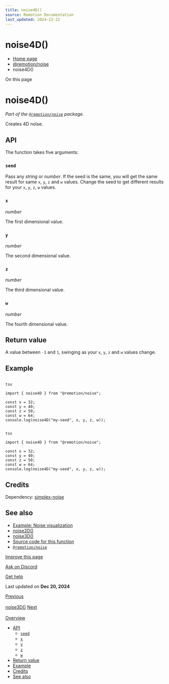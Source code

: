 ```yaml
---
title: noise4D()
source: Remotion Documentation
last_updated: 2024-12-22
---
```


# noise4D()

- [Home page](/)
- [@remotion/noise](/docs/noise/)
- noise4D()

On this page

# noise4D()

_Part of the [`@remotion/noise`](/docs/noise) package._

Creates 4D noise.

## API [​](\#api "Direct link to API")

The function takes five arguments:

### `seed` [​](\#seed "Direct link to seed")

Pass any _string_ or _number_. If the seed is the same, you will get the same result for same `x`, `y`, `z` and `w` values. Change the seed to get different results for your `x`, `y`, `z`, `w` values.

### `x` [​](\#x "Direct link to x")

_number_

The first dimensional value.

### `y` [​](\#y "Direct link to y")

_number_

The second dimensional value.

### `z` [​](\#z "Direct link to z")

_number_

The third dimensional value.

### `w` [​](\#w "Direct link to w")

_number_

The fourth dimensional value.

## Return value [​](\#return-value "Direct link to Return value")

A value between `-1` and `1`, swinging as your `x`, `y`, `z` and `w` values change.

## Example [​](\#example "Direct link to Example")

```

tsx

import { noise4D } from "@remotion/noise";

const x = 32;
const y = 40;
const z = 50;
const w = 64;
console.log(noise4D("my-seed", x, y, z, w));
```

```

tsx

import { noise4D } from "@remotion/noise";

const x = 32;
const y = 40;
const z = 50;
const w = 64;
console.log(noise4D("my-seed", x, y, z, w));
```

## Credits [​](\#credits "Direct link to Credits")

Dependency: [simplex-noise](https://www.npmjs.com/package/simplex-noise)

## See also [​](\#see-also "Direct link to See also")

- [Example: Noise visualization](/docs/noise-visualization)
- [noise2D()](/docs/noise/noise-2d)
- [noise3D()](/docs/noise/noise-3d)
- [Source code for this function](https://github.com/remotion-dev/remotion/blob/main/packages/noise/src/index.ts)
- [`@remotion/noise`](/docs/noise)

[Improve this page](https://github.com/remotion-dev/remotion/edit/main/packages/docs/docs/noise/noise-4d.mdx)

[Ask on Discord](https://remotion.dev/discord)

[Get help](/docs/get-help)

Last updated on **Dec 20, 2024**

[Previous\
\
noise3D()](/docs/noise/noise-3d) [Next\
\
Overview](/docs/google-fonts/)

- [API](#api)
  - [`seed`](#seed)
  - [`x`](#x)
  - [`y`](#y)
  - [`z`](#z)
  - [`w`](#w)
- [Return value](#return-value)
- [Example](#example)
- [Credits](#credits)
- [See also](#see-also)
